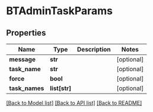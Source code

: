 # BTAdminTaskParams

## Properties
Name | Type | Description | Notes
------------ | ------------- | ------------- | -------------
**message** | **str** |  | [optional] 
**task_name** | **str** |  | [optional] 
**force** | **bool** |  | [optional] 
**task_names** | **list[str]** |  | [optional] 

[[Back to Model list]](../README.md#documentation-for-models) [[Back to API list]](../README.md#documentation-for-api-endpoints) [[Back to README]](../README.md)


